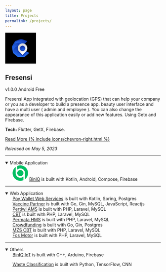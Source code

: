 ```yaml
---
layout: page
title: Projects
permalink: /projects/
---
```


<div>
    <img src="../assets/apps/fresensi/fresensi.png" class="rounded" width="100" height="100">
    <h2>Fresensi</h2>
    <div>
        <span class="badge badge-pill">v1.0.0</span>
        <span class="badge badge-pill">Android</span>
        <span class="badge badge-pill">Free</span>
    </div>
    <p>Fresensi App integrated with geolocation (GPS) that can help your company or you as a developer to build a presence app. beauty user interface and have a multi user ( admin and employee ). You can also change the appearance of this application easily or add new features. Using Getx and Firebase.</p>
    <p><b>Tech:</b> Flutter, GetX, Firebase.</p>
    <p><a href="/apps/fresensi">Read More {% include icons/chevron-right.html %}</a></p>
    <p class="text-muted"><i>Released on May 5, 2023</i></p>
</div>

<hr>

<details open>
<summary>Mobile Application</summary>
<div class="app-icons">
    <ul style="list-style:none;margin-left:0;margin-top:0;margin-bottom:0;">
        <li>
            <img src="../assets/apps/biniq/logo.png" class="rounded" width="50" height="50">
            <a href="https://github.com/agussmkertjhaan/TA-Android/" style="list-style:none;margin-left:0;margin-top:0;margin-bottom:5;" target="_blank">
                BinIQ</a> is built with 
            <span class="text-muted">  Kotlin, Android, Compose, Firebase</span>
        </li>
    </ul>
</div>
</details>

<hr>

<details open>
<summary>Web Application</summary>
<div class="app-icons">
    <ul style="list-style:none;margin-left:0;margin-top:0;margin-bottom:0;">
        <li>
            <a href="https://agussmkertjhaan.github.io/projects/" style="list-style:none;margin-left:0;margin-top:0;margin-bottom:5;" target="_blank">
                Poy Wallet Web Services</a> is built with
            <span class="text-muted"> Kotlin, Spring, Postgres</span>
        </li>
        <li>
            <a href="https://agussmkertjhaan.github.io/projects/" style="list-style:none;margin-left:0;margin-top:0;margin-bottom:5;" target="_blank">
                Vaccine Partner</a> is built with
            <span class="text-muted"> Go, Gin, MySQL, JavaScript, Reactjs</span>
        </li>
        <li>
            <a href="https://agussmkertjhaan.github.io/projects/" style="list-style:none;margin-left:0;margin-top:0;margin-bottom:5;" target="_blank">
                Pertiwi AMS</a> is built with
            <span class="text-muted"> PHP, Laravel, MySQL</span>
        </li>
        <li>
            <a href="https://agussmkertjhaan.github.io/projects/" style="list-style:none;margin-left:0;margin-top:0;margin-bottom:5;" target="_blank">
                CBT</a> is built with
            <span class="text-muted"> PHP, Laravel, MySQL</span>
        </li>
        <li>
            <a href="https://agussmkertjhaan.github.io/projects/" style="list-style:none;margin-left:0;margin-top:0;margin-bottom:5;" target="_blank">
                Permata HMS</a> is built with
            <span class="text-muted"> PHP, Laravel, MySQL</span>
        </li>
        <li>
            <a href="https://agussmkertjhaan.github.io/projects/" style="list-style:none;margin-left:0;margin-top:0;margin-bottom:5;" target="_blank">
                Crowdfunding</a> is built with
            <span class="text-muted"> Go, Gin, Postgres</span>
        </li>
        <li>
            <a href="https://agussmkertjhaan.github.io/projects/" style="list-style:none;margin-left:0;margin-top:0;margin-bottom:5;" target="_blank">
                MZS CBT</a> is built with
            <span class="text-muted"> PHP, Laravel, MySQL</span>
        </li>
        <li>
            <a href="https://agussmkertjhaan.github.io/projects/" style="list-style:none;margin-left:0;margin-top:0;margin-bottom:5;" target="_blank">
                Fos Motor</a> is built with
            <span class="text-muted"> PHP, Laravel, MySQL</span>
        </li>
    </ul>
</div>
</details>

<hr>

<details open>
<summary>Others</summary>
<div class="app-icons">
    <ul style="list-style:none;margin-left:0;margin-top:0;margin-bottom:;">
        <li>
            <a href="https://github.com/agussmkertjhaan/TA-Arduino/" style="list-style:none;margin-left:0;margin-top:0;margin-bottom:5;" target="_blank">
                BinIQ IoT</a> is built with 
            <span class="text-muted"> C++, Arduino, Firebase</span>
        </li>
    </ul>
    <ul style="list-style:none;margin-left:0;margin-top:0;margin-bottom:5;">
        <li>
            <a href="https://github.com/agussmkertjhaan/TA-ML/" style="list-style:none;margin-left:0;margin-top:0;margin-bottom:5;" target="_blank">
                Waste Classification</a> is built with 
            <span class="text-muted"> Python, TensorFlow, CNN</span>
        </li>
    </ul>
</div>
</details>